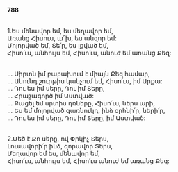 **788**

\
1.Ես մենավոր եմ, ես մեղավոր եմ,\
Առանց Հիսուս, ա՜խ, ես անզոր եմ:\
Մոլորված եմ, Տե՛ր, ես լքված եմ,\
Հիսո՛ւս, անհույս եմ, Հիսո՛ւս, անուժ եմ առանց Քեզ:

\
 ... Սիրտն իմ բաբախում է միայն Քեզ համար,\
 ... Անունդ շուրթիս կանչում եմ, Հիսո՛ւս, իմ Արքա:\
 ... Դու ես իմ սերը, Դու իմ Տերը,\
 ... Հրաշագործ իմ Աստված:\
 ... Բացել եմ սրտիս դռները, Հիսո՛ւս, ներս արի,\
 ... Ես եմ մոլորված գառնուկդ, ինձ օրհնի՛ր, ների՛ր,\
 ... Դու ես իմ սերը, Դու իմ Տերը, իմ Աստված:

\
2.Մեծ է Քո սերը, ով Փրկիչ Տերս,\
Լուսավորի՛ր ինձ, զորավոր Տերս,\
Մեղավոր եմ ես, մենավոր եմ,\
Հիսո՛ւս, անհույս եմ, Հիսո՛ւս անուժ եմ առանց Քեզ:
